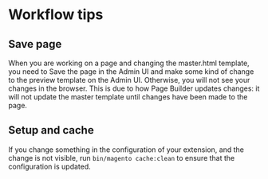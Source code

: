 # Workflow tips

## Save page

When you are working on a page and changing the master.html template, you need to Save the page in the Admin UI and make some kind of change to the preview template on the Admin UI. Otherwise, you will not see your changes in the browser. This is due to how Page Builder updates changes: it will not update the master template until changes have been made to the page.

## Setup and cache

If you change something in the configuration of your extension, and the change is not visible, run `bin/magento cache:clean` to ensure that the configuration is updated.
